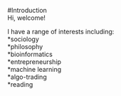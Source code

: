 #Introduction  
Hi, welcome!

I have a range of interests including:  
*sociology  
*philosophy  
*bioinformatics  
*entrepreneurship  
*machine learning  
*algo-trading  
*reading  

<!---
microtruths/microtruths is a ✨ special ✨ repository because its `README.md` (this file) appears on your GitHub profile.
You can click the Preview link to take a look at your changes.
--->
